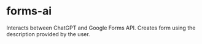 # forms-ai
Interacts between ChatGPT and Google Forms API. Creates form using the description provided by the user.
